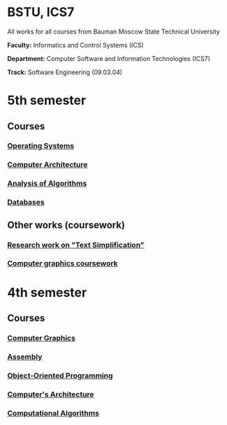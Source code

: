# BSTU, ICS7

All works for all courses from Bauman Moscow State Technical University

**Faculty:** Informatics and Control Systems (ICS)

**Department:** Computer Software and Information Technologies (ICS7)

**Track:** Software Engineering (09.03.04)





# 5th semester

## Courses

### [Operating Systems](https://github.com/alena-zayts/BMSTU_5sem_operating_systems)

### [Computer Architecture](https://github.com/alena-zayts/BMSTU_5sem_computer_architecture)

### [Analysis of Algorithms](https://github.com/alena-zayts/BMSTU_5sem_analysis_of_algorithms)

### [Databases](https://github.com/alena-zayts/BMSTU_5sem_databases)

## Other works (coursework)

### [Research work on "Text Simplification"](https://github.com/alena-zayts/BMSTU_5sem_research_work)

### [Computer graphics coursework](https://github.com/alena-zayts/BMSTU_5sem_computer_graphics_course_project)






# 4th semester

## Courses

### [Computer Graphics](https://github.com/alena-zayts/BMSTU_4sem_computer_graphics)

### [Assembly](https://github.com/alena-zayts/BMSTU_4sem_assembly)

### [Object-Oriented Programming](https://github.com/alena-zayts/BMSTU_4sem_object_oriented_programming)

### [Computer's Architecture](https://github.com/alena-zayts/BMSTU_4sem_computers_architecture)

### [Computational Algorithms](https://github.com/alena-zayts/BMSTU_4sem_computational_alogorithms)
